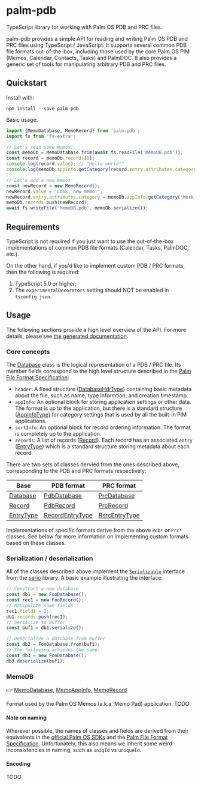 # palm-pdb

TypeScript library for working with Palm OS PDB and PRC files.

palm-pdb provides a simple API for reading and writing Palm OS PDB and PRC files using TypeScript / JavaScript. It supports several common PDB file formats out-of-the-box, including those used by the core Palm OS PIM (Memos, Calendar, Contacts, Tasks) and PalmDOC. It also provides a generic set of tools for manipulating arbitrary PDB and PRC files.

## Quickstart

Install with:

```
npm install --save palm-pdb
```

Basic usage:

```ts
import {MemoDatabase, MemoRecord} from 'palm-pdb';
import fs from 'fs-extra';

// Let's read some memos!
const memoDb = MemoDatabase.from(await fs.readFile('MemoDB.pdb'));
const record = memoDb.records[0];
console.log(record.value); // "Hello world!"
console.log(memoDb.appInfo.getCategory(record.entry.attributes.category)); // "Personal"

// Let's add a new memo!
const newRecord = new MemoRecord();
newRecord.value = 'Look, new memo!';
newRecord.entry.attributes.category = memoDb.appInfo.getCategory('Work').uniqId;
memoDb.records.push(newRecord);
await fs.writeFile('MemoDB.pdb', memoDb.serialize());
```

## Requirements

TypeScript is not required if you just want to use the out-of-the-box implementations of common PDB file formats (Calendar, Tasks, PalmDOC, etc.).

On the other hand, if you'd like to implement custom PDB / PRC formats, then the following is required:

1. TypeScript 5.0 or higher;
2. The `experimentalDecorators` setting should NOT be enabled in `tsconfig.json`.

## Usage

The following sections provide a high level overview of the API. For more details, please see [the generated documentation](https://jichu4n.github.io/palm-pdb).

### Core concepts

The [Database](https://jichu4n.github.io/palm-pdb/classes/Database.html) class is the logical representation of a PDB / PRC file. Its member fields correspond to the high level structure described in the [Palm File Format Specification](https://jichu4n.github.io/palm-pdb/assets/Palm%20File%20Format%20Specification.pdf):

- `header`: A fixed structure ([DatabaseHdrType](https://jichu4n.github.io/palm-pdb/classes/DatabaseHdrType)) containing basic metadata about the file, such as name, type informtion, and creation timestamp.
- `appInfo`: An optional block for storing application settings or other data. The format is up to the application, but there is a standard structure ([AppInfoType](https://jichu4n.github.io/palm-pdb/classes/AppInfoType)) for category settings that is used by all the built-in PIM applications.
- `sortInfo`: An optional block for record ordering information. The format is completely up to the application.
- `records`: A list of records ([Record](https://jichu4n.github.io/palm-pdb/classes/Record.html)). Each record has an associated `entry` ([EntryType](https://jichu4n.github.io/palm-pdb/types/EntryType.html)) which is a standard structure storing metadata about each record.

There are two sets of classes dervied from the ones described above, corresponding to the PDB and PRC formats respectively:

| Base                                                                 | PDB format                                                                         | PRC format                                                                     |
| -------------------------------------------------------------------- | ---------------------------------------------------------------------------------- | ------------------------------------------------------------------------------ |
| [Database](https://jichu4n.github.io/palm-pdb/classes/Database.html) | [PdbDatabase](https://jichu4n.github.io/palm-pdb/classes/PdbDatabase.html)         | [PrcDatabase](https://jichu4n.github.io/palm-pdb/classes/PrcDatabase.html)     |
| [Record](https://jichu4n.github.io/palm-pdb/classes/Record.html)     | [PdbRecord](https://jichu4n.github.io/palm-pdb/classes/PdbRecord.html)             | [PrcRecord](https://jichu4n.github.io/palm-pdb/classes/PrcRecord.html)         |
| [EntryType](https://jichu4n.github.io/palm-pdb/types/EntryType.html) | [RecordEntryType](https://jichu4n.github.io/palm-pdb/classes/RecordEntryType.html) | [RsrcEntryType](https://jichu4n.github.io/palm-pdb/classes/RsrcEntryType.html) |

Implementations of specific formats derive from the above `Pdb*` or `Prc*` classes. See below for more information on implementing custom formats based on these classes.

### Serialization / deserialization

All of the classes described above implement the [`Serializable`](https://jichu4n.github.io/serio/#serializable) interface from the [serio](https://github.com/jichu4n/serio) library. A basic example illustrating the interface:

```ts
// Construct a new database
const db1 = new FooDatabase();
const rec1 = new FooRecord();
// Manipulate some fields
rec1.field1 = 3;
db1.records.push(rec1);
// Serialize to Buffer
const buf1 = db1.serialize();

// Deserialize a database from Buffer
const db2 = FooDatabase.from(buf1);
// The following achieves the same:
const db3 = new FooDatabase();
db3.deserialize(buf1);
```

### MemoDB

👉 [MemoDatabase](https://jichu4n.github.io/palm-pdb/classes/MemoDatabase.html), [MemoAppInfo](https://jichu4n.github.io/palm-pdb/classes/MemoAppInfo.html), [MemoRecord](https://jichu4n.github.io/palm-pdb/classes/MemoRecord.html)

Format used by the Palm OS Memos (a.k.a. Memo Pad) application. TODO

#### Note on naming

Wherever possible, the names of classes and fields are derived from their equivalents in the [official Palm OS SDKs](https://github.com/jichu4n/palm-os-sdk) and the [Palm File Format Specification](https://jichu4n.github.io/palm-pdb/assets/Palm%20File%20Format%20Specification.pdf). Unfortunately, this also means we inherit some weird inconsistencies in naming, such as `uniqId` vs `uniqueId`.

#### Encoding

TODO
